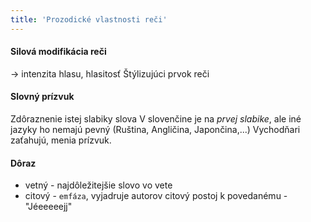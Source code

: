 ```yaml
---
title: 'Prozodické vlastnosti reči'
---
```


#### Silová modifikácia reči
-> intenzita hlasu, hlasitosť
Štýlizujúci prvok reči

#### Slovný prízvuk
Zdôraznenie istej slabiky slova
V slovenčine je na *prvej slabike*, ale iné jazyky ho nemajú pevný (Ruština, Angličina, Japončina,...)
Vychodňari zaťahujú, menia prízvuk.

#### Dôraz
- vetný - najdôležitejšie slovo vo vete
- citový - `emfáza`, vyjadruje autorov citový postoj k povedanému - "Jéeeeeejj"

